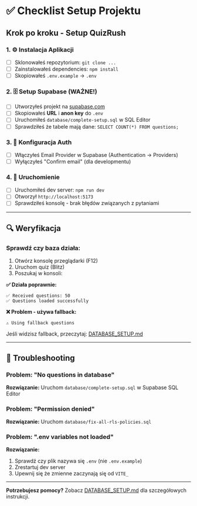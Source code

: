 # ✅ Checklist Setup Projektu

## Krok po kroku - Setup QuizRush

### 1. ⚙️ Instalacja Aplikacji
- [ ] Sklonowałeś repozytorium: `git clone ...`
- [ ] Zainstalowałeś dependencies: `npm install`
- [ ] Skopiowałeś `.env.example` → `.env`

### 2. 🗄️ Setup Supabase (WAŻNE!)
- [ ] Utworzyłeś projekt na [supabase.com](https://supabase.com)
- [ ] Skopiowałeś **URL** i **anon key** do `.env`
- [ ] Uruchomiłeś `database/complete-setup.sql` w SQL Editor
- [ ] Sprawdziłeś że tabele mają dane: `SELECT COUNT(*) FROM questions;`

### 3. 🔐 Konfiguracja Auth
- [ ] Włączyłeś Email Provider w Supabase (Authentication → Providers)
- [ ] Wyłączyłeś "Confirm email" (dla developmentu)

### 4. 🚀 Uruchomienie
- [ ] Uruchomiłeś dev server: `npm run dev`
- [ ] Otworzył `http://localhost:5173`
- [ ] Sprawdziłeś konsolę - brak błędów związanych z pytaniami

---

## 🔍 Weryfikacja

### Sprawdź czy baza działa:

1. Otwórz konsolę przeglądarki (F12)
2. Uruchom quiz (Blitz)
3. Poszukaj w konsoli:

**✅ Działa poprawnie:**
```
✅ Received questions: 50
✅ Questions loaded successfully
```

**❌ Problem - używa fallback:**
```
⚠️ Using fallback questions
```

Jeśli widzisz fallback, przeczytaj: [DATABASE_SETUP.md](./DATABASE_SETUP.md)

---

## 📝 Troubleshooting

### Problem: "No questions in database"
**Rozwiązanie:** Uruchom `database/complete-setup.sql` w Supabase SQL Editor

### Problem: "Permission denied"
**Rozwiązanie:** Uruchom `database/fix-all-rls-policies.sql`

### Problem: ".env variables not loaded"
**Rozwiązanie:** 
1. Sprawdź czy plik nazywa się `.env` (nie `.env.example`)
2. Zrestartuj dev server
3. Upewnij się że zmienne zaczynają się od `VITE_`

---

**Potrzebujesz pomocy?** Zobacz [DATABASE_SETUP.md](./DATABASE_SETUP.md) dla szczegółowych instrukcji.

